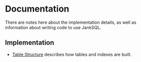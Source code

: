 # Documentation

There are notes here about the implementation details, as well as information about writing code to use JankSQL.


## Implementation

* [Table Structure](TableStructure.md) describes how tables and indexes are built.

